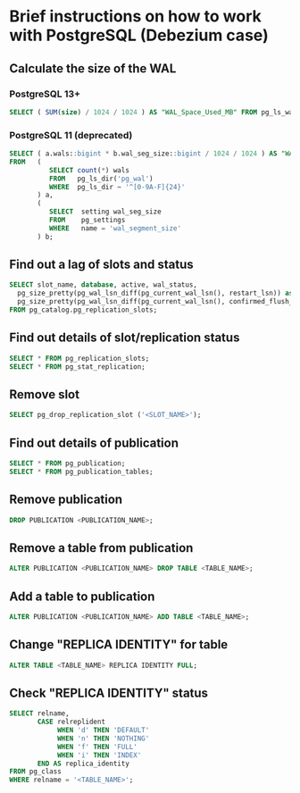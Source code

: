 
# Brief instructions on how to work with PostgreSQL (Debezium case)

## Calculate the size of the WAL

### PostgreSQL 13+

```sql
SELECT ( SUM(size) / 1024 / 1024 ) AS "WAL_Space_Used_MB" FROM pg_ls_waldir();
```

### PostgreSQL 11 (deprecated)

```sql
SELECT ( a.wals::bigint * b.wal_seg_size::bigint / 1024 / 1024 ) AS "WAL_Space_Used_MB"
FROM   (
          SELECT count(*) wals
          FROM   pg_ls_dir('pg_wal')
          WHERE  pg_ls_dir ~ '^[0-9A-F]{24}'
       ) a,
       (
          SELECT  setting wal_seg_size
          FROM    pg_settings
          WHERE   name = 'wal_segment_size'
       ) b;
```

## Find out a lag of slots and status

```sql
SELECT slot_name, database, active, wal_status,
  pg_size_pretty(pg_wal_lsn_diff(pg_current_wal_lsn(), restart_lsn)) as replicationSlotLag,
  pg_size_pretty(pg_wal_lsn_diff(pg_current_wal_lsn(), confirmed_flush_lsn)) as confirmedLag
FROM pg_catalog.pg_replication_slots;
```

## Find out details of slot/replication status

```sql
SELECT * FROM pg_replication_slots;
SELECT * FROM pg_stat_replication;
```

## Remove slot

```sql
SELECT pg_drop_replication_slot ('<SLOT_NAME>');
```

## Find out details of publication

```sql
SELECT * FROM pg_publication;
SELECT * FROM pg_publication_tables;
```

## Remove publication

```sql
DROP PUBLICATION <PUBLICATION_NAME>;
```

## Remove a table from publication

```sql
ALTER PUBLICATION <PUBLICATION_NAME> DROP TABLE <TABLE_NAME>;
```

## Add a table to publication

```sql
ALTER PUBLICATION <PUBLICATION_NAME> ADD TABLE <TABLE_NAME>;
```

## Change "REPLICA IDENTITY" for table

```sql
ALTER TABLE <TABLE_NAME> REPLICA IDENTITY FULL;
```

## Check "REPLICA IDENTITY" status

```sql
SELECT relname, 
       CASE relreplident
            WHEN 'd' THEN 'DEFAULT'
            WHEN 'n' THEN 'NOTHING'
            WHEN 'f' THEN 'FULL'
            WHEN 'i' THEN 'INDEX'
       END AS replica_identity
FROM pg_class
WHERE relname = '<TABLE_NAME>';
```
